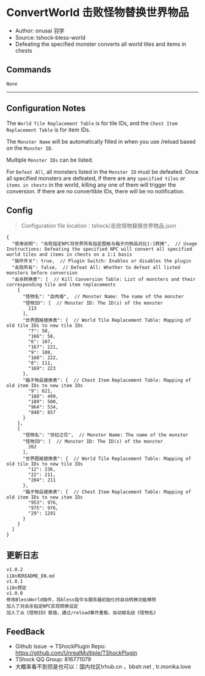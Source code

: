 # ConvertWorld 击败怪物替换世界物品

- Author: onusai 羽学
- Source: tshock-bless-world
- Defeating the specified monster converts all world tiles and items in chests

## Commands

```
None
```

---

## Configuration Notes

The `World Tile Replacement Table` is for tile IDs, and the `Chest Item Replacement Table` is for item IDs.

The `Monster Name` will be automatically filled in when you use /reload based on the `Monster ID`.

Multiple `Monster IDs` can be listed.

For `Defeat All`, all monsters listed in the `Monster ID` must be defeated.
Once all specified monsters are defeated, if there are any `specified tiles` or `items in chests` in the world, killing any one of them will trigger the conversion.
If there are no convertible IDs, there will be no notification.

## Config

> Configuration file location：tshock/击败怪物替换世界物品.json

```json5
{
  "使用说明": "击败指定NPC将世界所有指定图格与箱子内物品对比1:1转换",  // Usage Instructions: Defeating the specified NPC will convert all specified world tiles and items in chests on a 1:1 basis
  "插件开关": true,  // Plugin Switch: Enables or disables the plugin
  "击败所有": false,  // Defeat All: Whether to defeat all listed monsters before conversion
  "击杀转换表": [  // Kill Conversion Table: List of monsters and their corresponding tile and item replacements
    {
      "怪物名": "血肉墙",  // Monster Name: The name of the monster
      "怪物ID": [  // Monster ID: The ID(s) of the monster
        113
      ],
      "世界图格替换表": {  // World Tile Replacement Table: Mapping of old tile IDs to new tile IDs
        "7": 58,
        "166": 58,
        "6": 107,
        "167": 221,
        "9": 108,
        "168": 222,
        "8": 111,
        "169": 223
      },
      "箱子物品替换表": {  // Chest Item Replacement Table: Mapping of old item IDs to new item IDs
        "9": 621,
        "188": 499,
        "189": 500,
        "964": 534,
        "848": 857
      }
    },
    {
      "怪物名": "世纪之花",  // Monster Name: The name of the monster
      "怪物ID": [  // Monster ID: The ID(s) of the monster
        262
      ],
      "世界图格替换表": {  // World Tile Replacement Table: Mapping of old tile IDs to new tile IDs
        "12": 236,
        "22": 211,
        "204": 211
      },
      "箱子物品替换表": {  // Chest Item Replacement Table: Mapping of old item IDs to new item IDs
        "953": 976,
        "975": 976,
        "29": 1291
      }
    }
  ]
}
```

## 更新日志

```
v1.0.2
i18n和README_EN.md
v1.0.1
i18n预定
v1.0.0
修改BlessWorld插件，将bless指令与服务器初始化时自动转换功能移除     
加入了对击杀指定NPC实现转换设定      
加入了从《怪物ID》取值，通过/reload事件重载，自动赋名给《怪物名》    
```

## FeedBack

- Github Issue -> TShockPlugin Repo: https://github.com/UnrealMultiple/TShockPlugin
- TShock QQ Group: 816771079
- 大概率看不到但是也可以：国内社区trhub.cn ，bbstr.net , tr.monika.love
